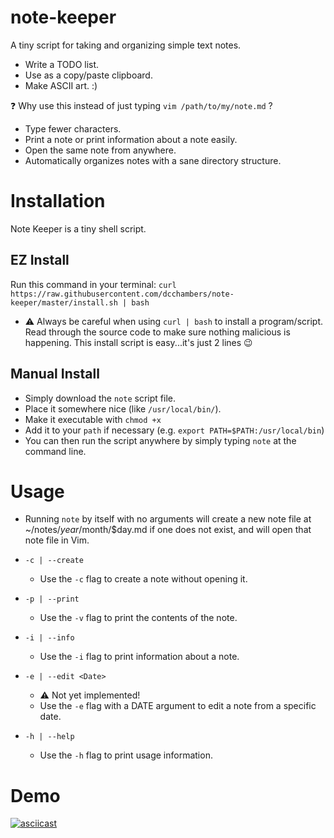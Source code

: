 # note-keeper
A tiny script for taking and organizing simple text notes.
* Write a TODO list.
* Use as a copy/paste clipboard.
* Make ASCII art. :)

:question: Why use this instead of just typing `vim /path/to/my/note.md` ?
* Type fewer characters.
* Print a note or print information about a note easily.
* Open the same note from anywhere.
* Automatically organizes notes with a sane directory structure.

# Installation
Note Keeper is a tiny shell script.

## EZ Install
Run this command in your terminal: `curl https://raw.githubusercontent.com/dcchambers/note-keeper/master/install.sh | bash`
* :warning: Always be careful when using `curl | bash` to install a
program/script. Read through the source code to make sure nothing malicious is
happening. This install script is easy...it's just 2 lines :wink:

## Manual Install
* Simply download the `note` script file.
* Place it somewhere nice (like `/usr/local/bin/`).
* Make it executable with `chmod +x`
* Add it to your `path` if necessary (e.g. `export PATH=$PATH:/usr/local/bin`)
* You can then run the script anywhere by simply typing `note` at the command line.

# Usage

* Running `note` by itself with no arguments will create a new note file
at ~/notes/$year/$month/$day.md if one does not exist, and will open that
note file in Vim.

* `-c | --create`
  * Use the `-c` flag to create a note without opening it.

* `-p | --print`
  * Use the `-v` flag to print the contents of the note.

* `-i | --info`
  * Use the `-i` flag to print information about a note.

* `-e | --edit <Date>`
  * :warning: Not yet implemented!
  * Use the `-e` flag with a DATE argument to edit a note from a specific date.

* `-h | --help`
  * Use the `-h` flag to print usage information.

# Demo

[![asciicast](https://asciinema.org/a/194428.png)](https://asciinema.org/a/194428)
